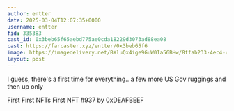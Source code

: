 ```yaml
---
author: entter
date: 2025-03-04T12:07:35+0000
username: entter
fid: 335383
cast_id: 0x3beb65f65aebd775ae0cda18229d3073ad88ea08
cast: https://farcaster.xyz/entter/0x3beb65f6
image: https://imagedelivery.net/BXluQx4ige9GuW0Ia56BHw/8ffab233-4ec4-4acd-84af-5da7fa8dea00/original
layout: post
---
```


I guess, there's a first time for everything.. a few more US Gov ruggings and then up only

First First NFTs
First NFT #937 by 0xDEAFBEEF

<img src='https://imagedelivery.net/BXluQx4ige9GuW0Ia56BHw/8ffab233-4ec4-4acd-84af-5da7fa8dea00/original' alt='' referrerpolicy='no-referrer'/>
